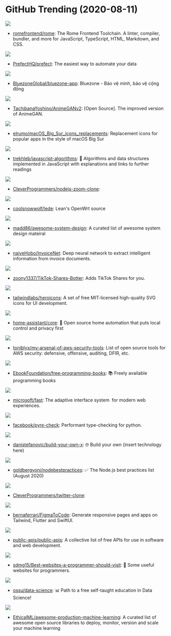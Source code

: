 # GitHub Trending (2020-08-11)

![](https://img.shields.io/badge/TypeScript-New%20711-green?style=flat-square&logo=appveyor)
- [romefrontend/rome](https://github.com/romefrontend/rome): The Rome Frontend Toolchain. A linter, compiler, bundler, and more for JavaScript, TypeScript, HTML, Markdown, and CSS.

![](https://img.shields.io/badge/Python-New%20253-green?style=flat-square&logo=appveyor)
- [PrefectHQ/prefect](https://github.com/PrefectHQ/prefect): The easiest way to automate your data

![](https://img.shields.io/badge/JavaScript-New%2044-green?style=flat-square&logo=appveyor)
- [BluezoneGlobal/bluezone-app](https://github.com/BluezoneGlobal/bluezone-app): Bluezone - Bảo vệ mình, bảo vệ cộng đồng

![](https://img.shields.io/badge/Python-New%2086-green?style=flat-square&logo=appveyor)
- [TachibanaYoshino/AnimeGANv2](https://github.com/TachibanaYoshino/AnimeGANv2): [Open Source]. The improved version of AnimeGAN.

![](https://img.shields.io/badge/Vue-New%20191-green?style=flat-square&logo=appveyor)
- [elrumo/macOS_Big_Sur_icons_replacements](https://github.com/elrumo/macOS_Big_Sur_icons_replacements): Replacement icons for popular apps in the style of macOS Big Sur

![](https://img.shields.io/badge/JavaScript-New%20314-green?style=flat-square&logo=appveyor)
- [trekhleb/javascript-algorithms](https://github.com/trekhleb/javascript-algorithms): 📝 Algorithms and data structures implemented in JavaScript with explanations and links to further readings

![](https://img.shields.io/badge/JavaScript-New%2087-green?style=flat-square&logo=appveyor)
- [CleverProgrammers/nodejs-zoom-clone](https://github.com/CleverProgrammers/nodejs-zoom-clone): 

![](https://img.shields.io/badge/C-New%2033-green?style=flat-square&logo=appveyor)
- [coolsnowwolf/lede](https://github.com/coolsnowwolf/lede): Lean's OpenWrt source

![](https://img.shields.io/badge/none-New%20501-green?style=flat-square&logo=appveyor)
- [madd86/awesome-system-design](https://github.com/madd86/awesome-system-design): A curated list of awesome system design mateiral

![](https://img.shields.io/badge/Python-New%20124-green?style=flat-square&logo=appveyor)
- [naiveHobo/InvoiceNet](https://github.com/naiveHobo/InvoiceNet): Deep neural network to extract intelligent information from invoice documents.

![](https://img.shields.io/badge/Python-New%2059-green?style=flat-square&logo=appveyor)
- [zoony1337/TikTok-Shares-Botter](https://github.com/zoony1337/TikTok-Shares-Botter): Adds TikTok Shares for you.

![](https://img.shields.io/badge/JavaScript-New%20556-green?style=flat-square&logo=appveyor)
- [tailwindlabs/heroicons](https://github.com/tailwindlabs/heroicons): A set of free MIT-licensed high-quality SVG icons for UI development.

![](https://img.shields.io/badge/Python-New%2060-green?style=flat-square&logo=appveyor)
- [home-assistant/core](https://github.com/home-assistant/core): 🏡 Open source home automation that puts local control and privacy first

![](https://img.shields.io/badge/Shell-New%2061-green?style=flat-square&logo=appveyor)
- [toniblyx/my-arsenal-of-aws-security-tools](https://github.com/toniblyx/my-arsenal-of-aws-security-tools): List of open source tools for AWS security: defensive, offensive, auditing, DFIR, etc.

![](https://img.shields.io/badge/none-New%20323-green?style=flat-square&logo=appveyor)
- [EbookFoundation/free-programming-books](https://github.com/EbookFoundation/free-programming-books): 📚 Freely available programming books

![](https://img.shields.io/badge/TypeScript-New%20492-green?style=flat-square&logo=appveyor)
- [microsoft/fast](https://github.com/microsoft/fast): The adaptive interface system  for modern web experiences.

![](https://img.shields.io/badge/OCaml-New%20282-green?style=flat-square&logo=appveyor)
- [facebook/pyre-check](https://github.com/facebook/pyre-check): Performant type-checking for python.

![](https://img.shields.io/badge/none-New%20239-green?style=flat-square&logo=appveyor)
- [danistefanovic/build-your-own-x](https://github.com/danistefanovic/build-your-own-x): 🤓 Build your own (insert technology here)

![](https://img.shields.io/badge/JavaScript-New%20110-green?style=flat-square&logo=appveyor)
- [goldbergyoni/nodebestpractices](https://github.com/goldbergyoni/nodebestpractices): ✅ The Node.js best practices list (August 2020)

![](https://img.shields.io/badge/JavaScript-New%2031-green?style=flat-square&logo=appveyor)
- [CleverProgrammers/twitter-clone](https://github.com/CleverProgrammers/twitter-clone): 

![](https://img.shields.io/badge/TypeScript-New%20227-green?style=flat-square&logo=appveyor)
- [bernaferrari/FigmaToCode](https://github.com/bernaferrari/FigmaToCode): Generate responsive pages and apps on Tailwind, Flutter and SwiftUI.

![](https://img.shields.io/badge/Python-New%20373-green?style=flat-square&logo=appveyor)
- [public-apis/public-apis](https://github.com/public-apis/public-apis): A collective list of free APIs for use in software and web development.

![](https://img.shields.io/badge/none-New%20267-green?style=flat-square&logo=appveyor)
- [sdmg15/Best-websites-a-programmer-should-visit](https://github.com/sdmg15/Best-websites-a-programmer-should-visit): 🔗 Some useful websites for programmers.

![](https://img.shields.io/badge/none-New%2091-green?style=flat-square&logo=appveyor)
- [ossu/data-science](https://github.com/ossu/data-science): 📊 Path to a free self-taught education in Data Science!

![](https://img.shields.io/badge/none-New%20247-green?style=flat-square&logo=appveyor)
- [EthicalML/awesome-production-machine-learning](https://github.com/EthicalML/awesome-production-machine-learning): A curated list of awesome open source libraries to deploy, monitor, version and scale your machine learning


